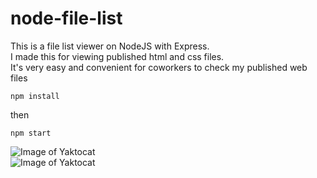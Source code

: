 # node-file-list
This is a file list viewer on NodeJS with Express.  
I made this for viewing published html and css files.  
It's very easy and convenient for coworkers to check my published web files  



``` npm install ```

then

``` npm start ```

![Image of Yaktocat](https://github.com/wetet2/node-file-list/blob/master/doc/pc_img.png)  
![Image of Yaktocat](https://github.com/wetet2/node-file-list/blob/master/doc/mobile_img.png)  



